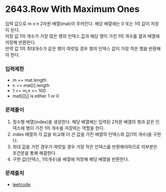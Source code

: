 # 2643.Row With Maximum Ones
입력 값으로 m x n 2차원 배열(mat)이 주어진다. 해당 배열에는 0 또는 1의 값이 저장이 된다.  
저장 값 1의 개수가 가장 많은 행의 인덱스 값과 해당 행이 가진 1의 개수를 결과 배열에 저장해 반환한다.  
만약 값 1의 최대개수가 같은 행이 여럿일 경우 행의 인덱스 값이 가장 작은 행을 반환해야 한다.
### 입력제한
- m == mat.length
- n == mat[i].length
- 1 <= m,n <= 100
- mat[i][j] is either 1 or 0
### 문제풀이
1. 정수형 배열(index)을 생성한다. 해당 배열에는 입력된 2차원 배열의 행과 같은 인덱스에 행이 가진 1의 개수를 저장하는 역할을 한다.
2. index 배열의 각 값을 비교해 더 큰 값을 가진 배열의 인덱스와 값(1의 개수)을 구한다.
3. 최대 값을 가진 경우가 여럿일 경우 가장 작은 인덱스를 반환해야하므로 이부분은 조건문을 통해 해결한다.
4. 구한 값(인덱스, 1의개수)을 배열에 저장해 해당 배열을 반환한다. 
### 문제출처
- [leetcode](https://leetcode.com/problems/row-with-maximum-ones/)
